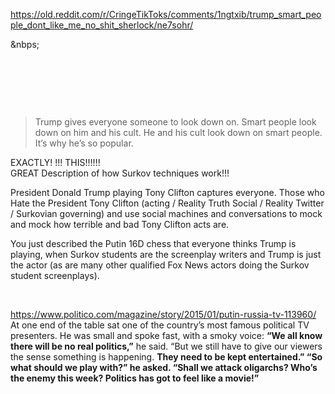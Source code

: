 https://old.reddit.com/r/CringeTikToks/comments/1ngtxib/trump_smart_people_dont_like_me_no_shit_sherlock/ne7sohr/

&nbps;

&nbsp;

&nbsp;

&nbsp;

> Trump gives everyone someone to look down on. Smart people look down on him and his cult. He and his cult look down on smart people. It’s why he’s so popular. 

EXACTLY! !!! THIS!!!!!!    
GREAT Description of how Surkov techniques work!!! 

President Donald Trump playing Tony Clifton captures everyone. Those who Hate the President Tony Clifton (acting / Reality Truth Social / Reality Twitter / Surkovian governing) and use social machines and conversations to mock and mock how terrible and bad Tony Clifton acts are.

You just described the Putin 16D chess that everyone thinks Trump is playing, when Surkov students are the screenplay writers and Trump is just the actor (as are many other qualified Fox News actors doing the Surkov student screenplays).

&nbsp;

https://www.politico.com/magazine/story/2015/01/putin-russia-tv-113960/       
At one end of the table sat one of the country’s most famous political TV presenters. He was small and spoke fast, with a smoky voice: **“We all know there will be no real politics,”** he said. “But we still have to give our viewers the sense something is happening. **They need to be kept entertained.” “So what should we play with?” he asked. “Shall we attack oligarchs? Who’s the enemy this week? Politics has got to feel like a movie!”**
